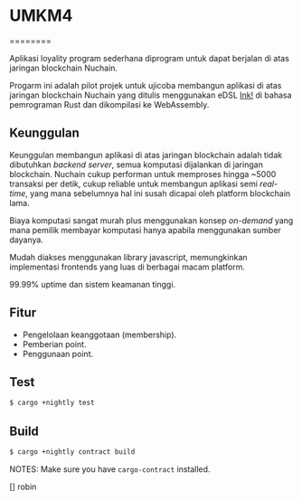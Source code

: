 # UMKM4
========

Aplikasi loyality program sederhana diprogram untuk dapat berjalan di atas jaringan blockchain Nuchain.

Progarm ini adalah pilot projek untuk ujicoba membangun aplikasi di atas jaringan blockchain Nuchain yang ditulis menggunakan eDSL [Ink!](https://substrate.dev/docs/en/knowledgebase/smart-contracts/ink-development) di bahasa pemrograman Rust dan dikompilasi ke WebAssembly.

## Keunggulan

Keunggulan membangun aplikasi di atas jaringan blockchain adalah tidak dibutuhkan *backend server*, semua komputasi dijalankan di jaringan blockchain. Nuchain cukup performan untuk memproses hingga ~5000 transaksi per detik, cukup reliable untuk membangun aplikasi semi *real-time*, yang mana sebelumnya hal ini susah dicapai oleh platform blockchain lama.

Biaya komputasi sangat murah plus menggunakan konsep *on-demand* yang mana pemilik membayar komputasi hanya apabila menggunakan sumber dayanya.

Mudah diakses menggunakan library javascript, memungkinkan implementasi frontends yang luas di berbagai macam platform.

99.99% uptime dan sistem keamanan tinggi.

## Fitur

* Pengelolaan keanggotaan (membership).
* Pemberian point.
* Penggunaan point.

## Test

```bash
$ cargo +nightly test
```

## Build

```bash
$ cargo +nightly contract build
```

NOTES: Make sure you have `cargo-contract` installed.

[] robin

